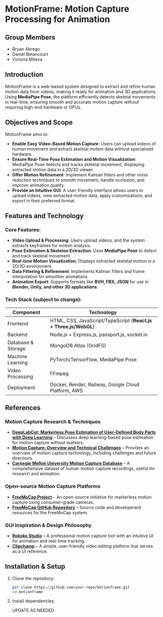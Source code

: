 # MotionFrame: Motion Capture Processing for Animation

## Group Members
- Bryan Abrego
- Daniel Betancourt
- Victoria Miteva

## Introduction
MotionFrame is a web-based system designed to extract and refine human motion data from videos, making it ready for animation and 3D applications. Using **MediaPipe Pose**, the platform efficiently detects skeletal movements in real-time, ensuring smooth and accurate motion capture without requiring high-end hardware or GPUs.

## Objectives and Scope
MotionFrame aims to:
- **Enable Easy Video-Based Motion Capture**: Users can upload videos of human movement and extract skeletal motion data without specialized hardware.
- **Ensure Real-Time Pose Estimation and Motion Visualization**: MediaPipe Pose detects and tracks skeletal movement, displaying extracted motion data in a 2D/3D viewer.
- **Offer Motion Refinement**: Implement Kalman filters and other noise reduction techniques to smooth movement, handle occlusion, and improve animation quality.
- **Provide an Intuitive GUI**: A user-friendly interface allows users to upload videos, view extracted motion data, apply customizations, and export in their preferred format.

## Features and Technology
### Core Features:
- **Video Upload & Processing**: Users upload videos, and the system extracts keyframes for motion analysis.
- **Pose Estimation & Skeleton Extraction**: Uses **MediaPipe Pose** to detect and track skeletal movement.
- **Real-time Motion Visualization**: Displays extracted skeletal motion in a 2D/3D environment.
- **Data Filtering & Refinement**: Implements Kalman filters and frame interpolation for smoother animations.
- **Animation Export**: Supports formats like **BVH, FBX, JSON** for use in **Blender, Unity, and other 3D applications**.

### Tech Stack (subject to change): 
| Component | Technology |
|-----------|------------|
| Frontend | HTML, CSS, JavaScript/TypeScript (**React.js + Three.js/WebGL**) |
| Backend | Node.js + Express.js, passport.js, socket.io |
| Database & Storage | MongoDB Atlas (GridFS) |
| Machine Learning | PyTorch/TensorFlow, MediaPipe Pose |
| Video Processing | FFmpeg |
| Deployment | Docker, Render, Railway, Google Cloud Platform, AWS |

## References
### Motion Capture Research & Techniques
- **[DeepLabCut: Markerless Pose Estimation of User-Defined Body Parts with Deep Learning](https://www.cell.com/current-biology/fulltext/S0960-9822(18)30309-9?_returnURL=https%3A%2F%2Flinkinghub.elsevier.com%2Fretrieve%2Fpii%2FS0960982218303099%3Fshowall%3Dtrue)** – Discusses deep learning-based pose estimation for motion capture without markers.
- **[Motion Capture: Overview and Technical Challenges](https://ai.stanford.edu/~latombe/cs99k/2000/capture.pdf)** – Provides an overview of motion capture technology, including challenges and future directions.
- **[Carnegie Mellon University Motion Capture Database](http://mocap.cs.cmu.edu/)** – A comprehensive dataset of human motion capture recordings, useful for research and animation.

### Open-source Motion Capture Platforms
- **[FreeMoCap Project](https://freemocap.org/)** – An open-source initiative for markerless motion capture using consumer-grade cameras.
- **[FreeMoCap GitHub Repository](https://github.com/freemocap/freemocap)** – Source code and development resources for the FreeMoCap system.

### GUI Inspiration & Design Philosophy
- **[Rokoko Studio](https://www.rokoko.com/)** – A professional motion capture tool with an intuitive UI for animation and real-time tracking.
- **[Clipchamp](https://www.clipchamp.com/)** – A simple, user-friendly video editing platform that serves as a UI reference.

## Installation & Setup
1. Clone the repository:
   ```sh
   git clone https://github.com/your-repo/motionframe.git
   cd motionframe
   ```
2. Install dependencies:
   
   UPDATE AS NEEDED